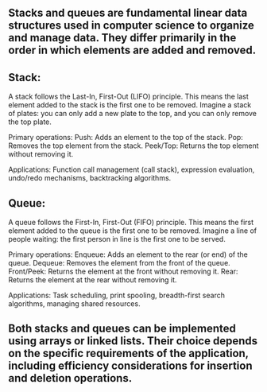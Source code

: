 
Stacks and queues are fundamental linear data structures used in computer science to organize and manage data. They differ primarily in the order in which elements are added and removed.
----------------
Stack:
-------
A stack follows the Last-In, First-Out (LIFO) principle. This means the last element added to the stack is the first one to be removed.
Imagine a stack of plates: you can only add a new plate to the top, and you can only remove the top plate.

Primary operations:
Push: Adds an element to the top of the stack.
Pop: Removes the top element from the stack.
Peek/Top: Returns the top element without removing it.

Applications: Function call management (call stack), expression evaluation, undo/redo mechanisms, backtracking algorithms. 

Queue:
-------
A queue follows the First-In, First-Out (FIFO) principle. This means the first element added to the queue is the first one to be removed.
Imagine a line of people waiting: the first person in line is the first one to be served.

Primary operations:
Enqueue: Adds an element to the rear (or end) of the queue.
Dequeue: Removes the element from the front of the queue.
Front/Peek: Returns the element at the front without removing it.
Rear: Returns the element at the rear without removing it.

Applications: Task scheduling, print spooling, breadth-first search algorithms, managing shared resources. 

Both stacks and queues can be implemented using arrays or linked lists. Their choice depends on the specific requirements of the application, including efficiency considerations for insertion and deletion operations.
-----------------
